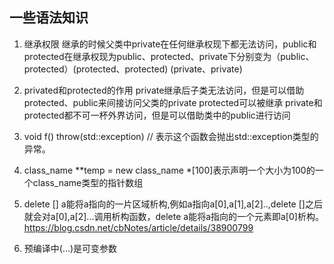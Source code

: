 ## 一些语法知识

1. 继承权限
 继承的时候父类中private在任何继承权现下都无法访问，public和protected在继承权现为public、protected、private下分别变为（public、protected）(protected、protected) (private、private)
2. privated和protected的作用
private继承后子类无法访问，但是可以借助protected、public来间接访问父类的private
protected可以被继承
private和protected都不可一杯外界访问，但是可以借助类中的public进行访问


3. void f() throw(std::exception)	// 表示这个函数会抛出std::exception类型的异常。

4. class\_name \*\*temp =  new class\_name \*[100]表示声明一个大小为100的一个class\_name类型的指针数组

5. delete [] a能将a指向的一片区域析构,例如a指向a[0],a[1],a[2]..,delete []之后就会对a[0],a[2]...调用析构函数，delete a能将a指向的一个元素即a[0]析构。
https://blog.csdn.net/cbNotes/article/details/38900799

6. 预编译中(...)是可变参数
